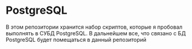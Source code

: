 # PostgreSQL
В этом репозитории хранится набор скриптов, которые я пробовал выполнять в СУБД PostgreSQL.
В дальнейшем все, что связано с БД PostgreSQL будет помещаться в данный репозиторий
